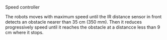 Speed controller

The robots moves with maximum speed until the IR distance sensor in front detects an obstacle nearer than 35 cm (350 mm). Then it reduces progressively speed until it reaches the obstacle at a distancce less than 9 cm where it stops.

